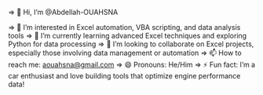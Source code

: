 => 👋 Hi, I’m @Abdellah-OUAHSNA

=> 👀 I’m interested in Excel automation, VBA scripting, and data analysis tools
=> 🌱 I’m currently learning advanced Excel techniques and exploring Python for data processing
=> 💞️ I’m looking to collaborate on Excel projects, especially those involving data management or automation
=> 📫 How to reach me: aouahsna@gmail.com
=> 😄 Pronouns: He/Him
=> ⚡ Fun fact: I’m a car enthusiast and love building tools that optimize engine performance data!

<!---
Abdellah-OUAHSNA/Abdellah-OUAHSNA is a ✨ special ✨ repository because its `README.md` (this file) appears on your GitHub profile.
You can click the Preview link to take a look at your changes.
--->
